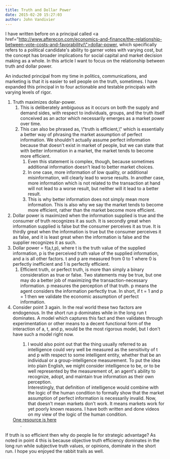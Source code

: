 ```yaml
---
title: Truth and Dollar Power
date: 2015-02-20 15:27:03
author: John Vandivier
---
```




I have written before on a principal called <a href=\"http://www.afterecon.com/economics-and-finance/the-relationship-between-vote-costs-and-favorability/\">dollar-power</a>, which specifically refers to a political candidate's ability to garner votes with varying cost, but the concept has broader implications for social capital and market decision making as a whole. In this article I want to focus on the relationship between truth and dollar power.

An inducted principal from my time in politics, communications, and marketing is that it is easier to sell people on the truth, sometimes. I have expanded this principal in to four actionable and testable principals with varying levels of rigor.
<ol>
	<li>Truth maximizes dollar-power.
<ol>
	<li>This is deliberately ambiguous as it occurs on both the supply and demand sides, with respect to individuals, groups, and the truth itself conceived as an actor which necessarily emerges as a market power over time.</li>
	<li>This can also be phrased as, \"truth is efficient,\" which is essentially a better way of phrasing the market assumption of perfect information. We shouldn't actually assume perfect information because that doesn't exist in market of people, but we can state that with better information in a market, the market tends to become more efficient.
<ol>
	<li>Even this statement is complex, though, because sometimes additional information doesn't lead to better market choices.</li>
	<li>In one case, more information of low quality, or additional misinformation, will clearly lead to worse results. In another case, more information which is not related to the transaction at hand will not lead to a worse result, but neither will it lead to a better result.</li>
	<li>This is why better information does not simply mean more information. This is also why we say the market tends to become more efficient, rather than the market become more efficient.</li>
</ol>
</li>
</ol>
</li>
	<li>Dollar power is maximized when the information supplied is true and the consumer of truth recognizes it as such. It is secondly great when information supplied is false but the consumer perceives it as true. It is thirdly great when the information is true but the consumer perceives it as false, and it is least great when the information is false and the supplier recognizes it as such.</li>
	<li>Dollar power = f(a,t,p), where t is the truth value of the supplied information, p is the perceived truth value of the supplied information, and a is all other factors. t and p are measured from 0 to 1 where 0 is perfectly inefficient and 1 is perfectly efficient.
<ol>
	<li>Efficient truth, or perfect truth, is more than simply a binary consideration as true or false. Two statements may be true, but one may do a better job of maximizing the transaction-necessary information. p measures the perception of that truth. p means the agent considers the information perfectly true. In short, if t = 1 and p = 1 then we validate the economic assumption of perfect information.</li>
</ol>
</li>
	<li>Consider point 3 again. In the real world these two factors are endogenous. In the short run p dominates while in the long run t dominates. A model which captures this fact and then validates through experimentation or other means to a decent functional form of the interaction of a, t, and p, would be the most rigorous model, but I don't have such a model right now.
<ol>
<ol>
	<li>I would also point out that the thing usually referred to as intelligence could very well be measured as the sensitivity of t and p with respect to some intelligent entity, whether that be an individual or a group-intelligence measurement. To put the idea into plain English, we might consider intelligence to be, or to be well represented by the measurement of, an agent's ability to recognize, adopt, and maintain true information as their own perception.</li>
Interestingly, that definition of intelligence would combine with the logic of the human condition to formally show that the market assumption of perfect information is necessarily invalid. Now, that doesn't mean markets don't work. It means markets work for yet poorly known reasons. I have both written and done videos on my view of the logic of the human condition.</ol>
</ol>
<a href=\"http://www.afterecon.com/philosophy-religion-and-apologetics/misdiagnosing-the-god-of-the-gaps/\">One resource is here</a>
<ol>.</ol>
</li>
</ol>
If truth is so efficient then why do people lie for strategic advantage? As noted in point 4 this is because objective truth efficiency dominates in the long run while subjective truth values, or opinions, dominate in the short run. I hope you enjoyed the rabbit trails as well.